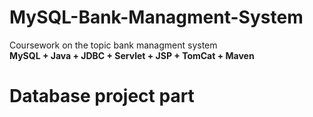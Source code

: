 # MySQL-Bank-Managment-System
Coursework on the topic bank managment system<br>
<strong>MySQL + Java + JDBC + Servlet + JSP + TomCat + Maven</strong>
<h1>Database project part</h1>

